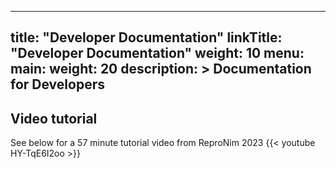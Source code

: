 
---
title: "Developer Documentation"
linkTitle: "Developer Documentation"
weight: 10
menu:
  main:
    weight: 20
description: >
  Documentation for Developers
---


## Video tutorial
See below for a 57 minute tutorial video from ReproNim 2023
{{< youtube HY-TqE6I2oo >}}
<!-- Click [here](https://www.youtube.com/watch?v=HY-TqE6I2oo&list=PLXHdMkqf4kf_ch9quScSTX8YYaSnqnmqX&index=3) to watch a 57 minute tutorial video from ReproNim 2023 -->
